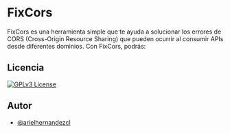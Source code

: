 
# FixCors

FixCors es una herramienta simple que te ayuda a solucionar los errores de CORS (Cross-Origin Resource Sharing) que pueden ocurrir al consumir APIs desde diferentes dominios. Con FixCors, podrás:

## Licencia

[![GPLv3 License](https://img.shields.io/badge/License-GPL%20v3-yellow.svg)](https://opensource.org/licenses/)


## Autor

- [@arielhernandezcl](https://www.github.com/arielhernandezcl)
